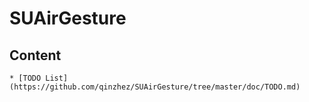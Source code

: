 # SUAirGesture

## Content
	* [TODO List](https://github.com/qinzhez/SUAirGesture/tree/master/doc/TODO.md)
